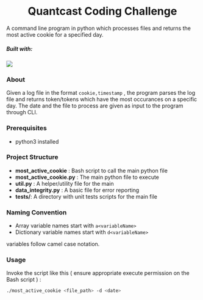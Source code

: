 <h1 align="center">Quantcast Coding Challenge</h1>

A command line program in python which processes files and returns the most active cookie for a specified day.

<h5>Built with: </h5>
<img src="https://img.shields.io/badge/Python-3776AB?style=for-the-badge&logo=python&logoColor=white">

### About

Given a log file in the format `cookie,timestamp` , the program parses the log file and returns token/tokens which have the most occurances on a specific day. The date and the file to process are given as input to the program through CLI.

### Prerequisites

- python3 installed

### Project Structure

- <b>most_active_cookie</b> : Bash script to call the main python file
- <b>most_active_cookie.py</b> : The main python file to execute
- <b>util.py</b> : A helper/utility file for the main
- <b>data_integrity.py</b> : A basic file for error reporting
- <b>tests/</b>: A directory with unit tests scripts for the main file

### Naming Convention

- Array variable names start with `a<variableName>`
- Dictionary variable names start with `d<variableName>`

variables follow camel case notation.

### Usage

Invoke the script like this ( ensure appropriate execute permission on the Bash script ) :

```sh
./most_active_cookie <file_path> -d <date>
```
